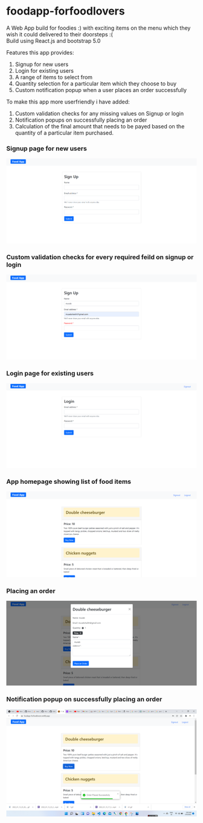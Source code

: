 # foodapp-forfoodlovers

A Web App build for foodies :) with exciting items on the menu which they wish it could delivered to their doorsteps :( </br>
Build using React.js and bootstrap 5.0

Features this app provides:
1. Signup for new users
2. Login for existing users
3. A range of items to select from
4. Quantity selection for a particular item which they choose to buy
5. Custom notification popup when a user places an order successfully

To make this app more userfriendly i have added:
1. Custom validation checks for any missing values on Signup or login
2. Notification popups on successfully placing an order
3. Calculation of the final amount that needs to be payed based on the quantity of a particular item purchased.

### Signup page for new users

![](app-screenshots/1.png)


### Custom validation checks for every required feild on signup or login

![](app-screenshots/2.png)


### Login page for existing users

![](app-screenshots/3.png)


### App homepage showing list of food items

![](app-screenshots/4.png)


### Placing an order

![](app-screenshots/5.png)


### Notification popup on successfully placing an order

![](app-screenshots/6.png)
